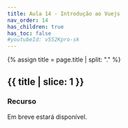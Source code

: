 ```yaml
---
title: Aula 14 - Introdução ao Vuejs
nav_order: 14
has_children: true
has_toc: false
#youtubeId: v552Kpro-sk
---
```


{% assign title = page.title | split: "." %}

## {{ title | slice: 1 }}

### Recurso

Em breve estará disponível.

<!--
<span class="fs-3">
#[Slides aqui]({{site.baseurl}}/assets/downloads/01-Apresentacao-da-disciplina.pdf){: .btn }
</span>

{% include youtubePlayer.html id=page.youtubeId %}

<span class="fs-3 float-right">
[Próxima aulas](){: .btn }
</span>
-->
